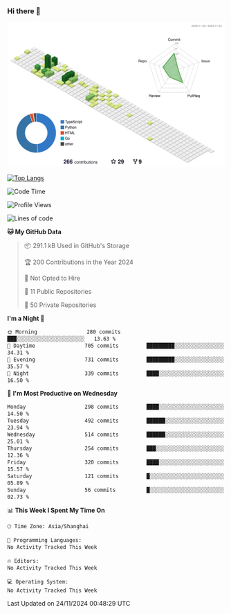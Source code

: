 ### Hi there 👋

![](./profile-3d-contrib/profile-green-animate.svg)

 

[![Top Langs](https://github-readme-stats.vercel.app/api/top-langs/?username=fly2tomato)](https://github.com/anuraghazra/github-readme-stats)


 

<!--START_SECTION:waka-->
![Code Time](http://img.shields.io/badge/Code%20Time-5%20hrs%2042%20mins-blue)

![Profile Views](http://img.shields.io/badge/Profile%20Views-0-blue)

![Lines of code](https://img.shields.io/badge/From%20Hello%20World%20I%27ve%20Written-522.1%20thousand%20lines%20of%20code-blue)

**🐱 My GitHub Data** 

> 📦 291.1 kB Used in GitHub's Storage 
 > 
> 🏆 200 Contributions in the Year 2024
 > 
> 🚫 Not Opted to Hire
 > 
> 📜 11 Public Repositories 
 > 
> 🔑 50 Private Repositories 
 > 
**I'm a Night 🦉** 

```text
🌞 Morning                280 commits         ███░░░░░░░░░░░░░░░░░░░░░░   13.63 % 
🌆 Daytime                705 commits         █████████░░░░░░░░░░░░░░░░   34.31 % 
🌃 Evening                731 commits         █████████░░░░░░░░░░░░░░░░   35.57 % 
🌙 Night                  339 commits         ████░░░░░░░░░░░░░░░░░░░░░   16.50 % 
```
📅 **I'm Most Productive on Wednesday** 

```text
Monday                   298 commits         ████░░░░░░░░░░░░░░░░░░░░░   14.50 % 
Tuesday                  492 commits         ██████░░░░░░░░░░░░░░░░░░░   23.94 % 
Wednesday                514 commits         ██████░░░░░░░░░░░░░░░░░░░   25.01 % 
Thursday                 254 commits         ███░░░░░░░░░░░░░░░░░░░░░░   12.36 % 
Friday                   320 commits         ████░░░░░░░░░░░░░░░░░░░░░   15.57 % 
Saturday                 121 commits         █░░░░░░░░░░░░░░░░░░░░░░░░   05.89 % 
Sunday                   56 commits          █░░░░░░░░░░░░░░░░░░░░░░░░   02.73 % 
```


📊 **This Week I Spent My Time On** 

```text
🕑︎ Time Zone: Asia/Shanghai

💬 Programming Languages: 
No Activity Tracked This Week

🔥 Editors: 
No Activity Tracked This Week

💻 Operating System: 
No Activity Tracked This Week
```


 Last Updated on 24/11/2024 00:48:29 UTC
<!--END_SECTION:waka-->
